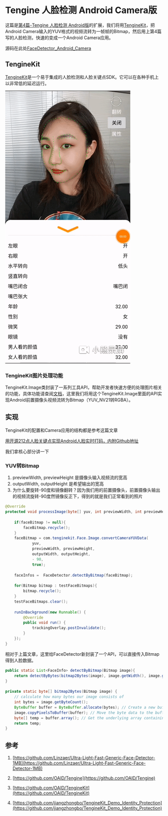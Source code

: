 # Tengine 人脸检测 Android Camera版

这篇是[第4篇-Tengine 人脸检测 Android版](https://zhuanlan.zhihu.com/p/202616595)的扩展，我们将用[TengineKit](https://github.com/OAID/TengineKit)，把Android Camera输入的YUV格式的视频流转为一帧帧的Bitmap，然后用上第4篇写的人脸检测，快速的变成一个Android Camera应用。

源码在此处[FaceDetector_Android_Camera]()

## TengineKit

[TengineKit](https://github.com/OAID/TengineKit)是一个易于集成的人脸检测和人脸关键点SDK。它可以在各种手机上以非常低的延迟运行。

![](./imgs/TengineKitDemo2.gif)

### TengineKit图片处理功能

TengineKit.Image类封装了一系列工具API，帮助开发者快速方便的处理图片相关的功能，具体功能请查阅[文档](https://github.com/OAID/TengineKit/blob/master/docs/Api_CN.md)，这里我们将用这个TengineKit.Image里面的API实现Android前置摄像头视频流转为Bitmap（YUV_NV21转RGBA）。

## 实现

TengineKit的配置和Camera应用的结构都是参考这篇文章

[用开源212点人脸关键点实现Android人脸实时打码，内附Github地址](https://zhuanlan.zhihu.com/p/161038093)

我们拿核心部分讲一下

### YUV转Bitmap

1. previewWidth, previewHeight 是摄像头输入视频流的宽高
2. outputWidth, outputHeight 是希望输出的宽高
3. 为什么要旋转-90度和镜像翻转？因为我们用的前置摄像头，前置摄像头输出的视频流旋转-90度然镜像反正下，得到的就是我们正常看到的照片

```java
@Override
protected void processImage(byte[] yuv, int previewWidth, int previewHeight, int outputWidth, int outputHeight) {

    if(faceBitmap != null){
        faceBitmap.recycle();
    }
    faceBitmap = com.tenginekit.Face.Image.convertCameraYUVData(
            yuv,
            previewWidth, previewHeight,
            outputWidth, outputHeight,
            - 90,
            true);

    faceInfos =  FaceDetector.detectByBitmap(faceBitmap);

    for(Bitmap bitmap : testFaceBitmaps){
        bitmap.recycle();
    }
    testFaceBitmaps.clear();

    runInBackground(new Runnable() {
        @Override
        public void run() {
            trackingOverlay.postInvalidate();
        }
    });
}
```
相对于上篇文章，这里给FaceDetector新封装了一个API，可以直接传入Bitmap得到人脸数据。
```java
public static List<FaceInfo> detectByBitmap(Bitmap image){
    return detectByBytes(bitmap2Bytes(image), image.getWidth(), image.getHeight());
}

private static byte[] bitmap2Bytes(Bitmap image) {
    // calculate how many bytes our image consists of
    int bytes = image.getByteCount();
    ByteBuffer buffer = ByteBuffer.allocate(bytes); // Create a new buffer
    image.copyPixelsToBuffer(buffer); // Move the byte data to the buffer
    byte[] temp = buffer.array(); // Get the underlying array containing the
    return temp;
}
```
## 参考

1. [https://github.com/Linzaer/Ultra-Light-Fast-Generic-Face-Detector-1MB](https://github.com/Linzaer/Ultra-Light-Fast-Generic-Face-Detector-1MB)

2. [https://github.com/OAID/Tengine](https://github.com/OAID/Tengine)

3. [https://github.com/OAID/TengineKit](https://github.com/OAID/TengineKit)

4. [https://github.com/jiangzhongbo/TengineKit_Demo_Identity_Protection](https://github.com/jiangzhongbo/TengineKit_Demo_Identity_Protection)